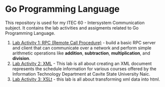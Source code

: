 # Go Programming Language
This repository is used for my ITEC 60 - Intersystem Communication subject. It contains the lab activities and assigments related to Go Programming Language.


1. [Lab Activity 1: RPC (Remote Call Procedure)](./rpc-activity/rpc.md)  - build a basic RPC server and client that can communicate over a network and perform simple arithmetic operations like **addition**, **subtraction**, **multiplication**, and **division**.
2. [Lab Activity 2: XML](/xml-activity/data-schedules.xml) - This lab is all about creating an XML document represents the schedule information for various courses offered by the Information Technology Department at Cavite State University Naic.
3. [Lab Activity 3: XSLt](/xslt-activity/) - this lab is all about transforming xml data into html.